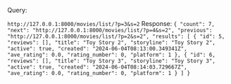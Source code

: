 Query:

`http://127.0.0.1:8000/movies/list/?p=3&s=2`
Response:
`
{
    "count": 7,
    "next": "http://127.0.0.1:8000/movies/list/?p=4&s=2",
    "previous": "http://127.0.0.1:8000/movies/list/?p=2&s=2",
    "results": [
        {
            "id": 5,
            "reviews": [],
            "title": "Toy Story 2",
            "storyline": "Toy Story 2",
            "active": true,
            "created": "2024-06-04T08:13:00.349341Z",
            "ave_rating": 0.0,
            "rating_number": 0,
            "platform": 1
        },
        {
            "id": 6,
            "reviews": [],
            "title": "Toy Story 3",
            "storyline": "Toy Story 3",
            "active": true,
            "created": "2024-06-04T08:14:03.729667Z",
            "ave_rating": 0.0,
            "rating_number": 0,
            "platform": 1
        }
    ]
}
`
